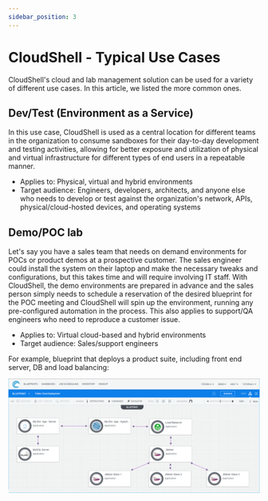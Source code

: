 ```yaml
---
sidebar_position: 3
---
```


CloudShell - Typical Use Cases
==============================

CloudShell's cloud and lab management solution can be used for a variety of different use cases. In this article, we listed the more common ones.

Dev/Test (Environment as a Service)
-----------------------------------

In this use case, CloudShell is used as a central location for different teams in the organization to consume sandboxes for their day-to-day development and testing activities, allowing for better exposure and utilization of physical and virtual infrastructure for different types of end users in a repeatable manner.

*   Applies to: Physical, virtual and hybrid environments
*   Target audience: Engineers, developers, architects, and anyone else who needs to develop or test against the organization's network, APIs, physical/cloud-hosted devices, and operating systems

Demo/POC lab
------------

Let's say you have a sales team that needs on demand environments for POCs or product demos at a prospective customer. The sales engineer could install the system on their laptop and make the necessary tweaks and configurations, but this takes time and will require involving IT staff. With CloudShell, the demo environments are prepared in advance and the sales person simply needs to schedule a reservation of the desired blueprint for the POC meeting and CloudShell will spin up the environment, running any pre-configured automation in the process. This also applies to support/QA engineers who need to reproduce a customer issue.

*   Applies to: Virtual cloud-based and hybrid environments
*   Target audience: Sales/support engineers

For example, blueprint that deploys a product suite, including front end server, DB and load balancing:

![Use Case example](/img/UseCasesDemoLab.png)